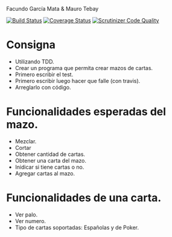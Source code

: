 Facundo García Mata & Mauro Tebay

[![Build Status](https://travis-ci.org/maurotebay/TDD2018.svg?branch=master)](https://travis-ci.org/maurotebay/TDD2018) [![Coverage Status](https://coveralls.io/repos/github/maurotebay/TDD2018/badge.svg?branch=master)](https://coveralls.io/github/maurotebay/TDD2018?branch=master) [![Scrutinizer Code Quality](https://scrutinizer-ci.com/g/maurotebay/TDD2018/badges/quality-score.png?b=master)](https://scrutinizer-ci.com/g/maurotebay/TDD2018/?branch=master)

# Consigna

- Utilizando TDD.
- Crear un programa que permita crear mazos de cartas.
- Primero escribir el test.
- Primero escribir luego hacer que falle (con travis).
- Arreglarlo con código.

# Funcionalidades esperadas del mazo.

- Mezclar.
- Cortar
- Obtener cantidad de cartas.
- Obtener una carta del mazo.
- Inidicar si tiene cartas o no.
- Agregar cartas al mazo.

# Funcionalidades de una carta.

- Ver palo.
- Ver numero.
- Tipo de cartas soportadas: Españolas y de Poker.
